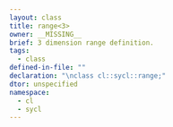 ```yaml
---
layout: class
title: range<3>
owner: __MISSING__
brief: 3 dimension range definition.
tags:
  - class
defined-in-file: ""
declaration: "\nclass cl::sycl::range;"
dtor: unspecified
namespace:
  - cl
  - sycl
---
```

